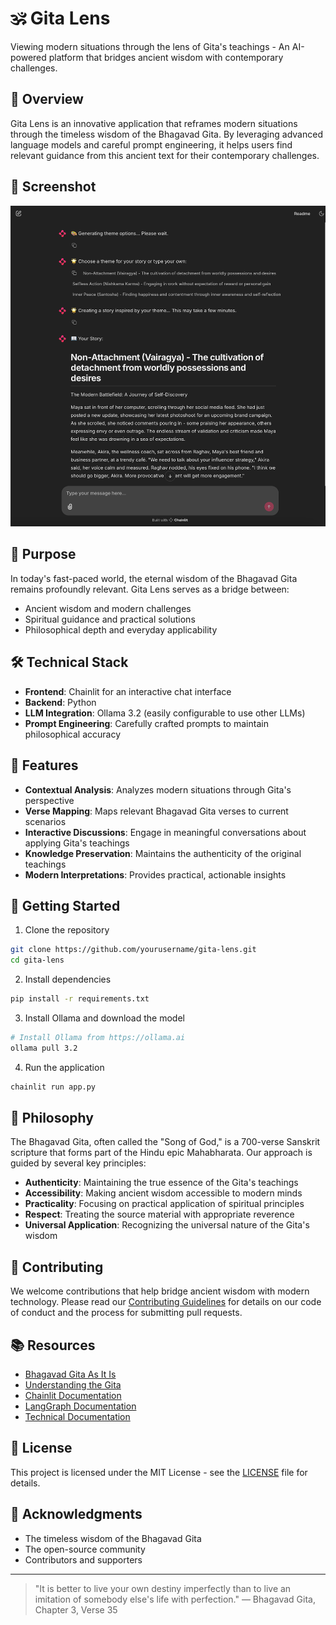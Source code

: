 # 🕉️ Gita Lens

Viewing modern situations through the lens of Gita's teachings - An AI-powered platform that bridges ancient wisdom with contemporary challenges.

## 📖 Overview

Gita Lens is an innovative application that reframes modern situations through the timeless wisdom of the Bhagavad Gita. By leveraging advanced language models and careful prompt engineering, it helps users find relevant guidance from this ancient text for their contemporary challenges.

## 📸 Screenshot

![Gita Lens Interface](screenshot.png)

## 🎯 Purpose

In today's fast-paced world, the eternal wisdom of the Bhagavad Gita remains profoundly relevant. Gita Lens serves as a bridge between:
- Ancient wisdom and modern challenges
- Spiritual guidance and practical solutions
- Philosophical depth and everyday applicability

## 🛠️ Technical Stack

- **Frontend**: Chainlit for an interactive chat interface
- **Backend**: Python
- **LLM Integration**: Ollama 3.2 (easily configurable to use other LLMs)
- **Prompt Engineering**: Carefully crafted prompts to maintain philosophical accuracy

## 🌟 Features

- **Contextual Analysis**: Analyzes modern situations through Gita's perspective
- **Verse Mapping**: Maps relevant Bhagavad Gita verses to current scenarios
- **Interactive Discussions**: Engage in meaningful conversations about applying Gita's teachings
- **Knowledge Preservation**: Maintains the authenticity of the original teachings
- **Modern Interpretations**: Provides practical, actionable insights

## 🚀 Getting Started

1. Clone the repository

```bash
git clone https://github.com/yourusername/gita-lens.git
cd gita-lens
```

2. Install dependencies

```bash
pip install -r requirements.txt
```

3. Install Ollama and download the model

```bash
# Install Ollama from https://ollama.ai
ollama pull 3.2
```

4. Run the application

```bash
chainlit run app.py
```


## 🎯 Philosophy

The Bhagavad Gita, often called the "Song of God," is a 700-verse Sanskrit scripture that forms part of the Hindu epic Mahabharata. Our approach is guided by several key principles:

- **Authenticity**: Maintaining the true essence of the Gita's teachings
- **Accessibility**: Making ancient wisdom accessible to modern minds
- **Practicality**: Focusing on practical application of spiritual principles
- **Respect**: Treating the source material with appropriate reverence
- **Universal Application**: Recognizing the universal nature of the Gita's wisdom

## 🤝 Contributing

We welcome contributions that help bridge ancient wisdom with modern technology. Please read our [Contributing Guidelines](CONTRIBUTING.md) for details on our code of conduct and the process for submitting pull requests.

## 📚 Resources

- [Bhagavad Gita As It Is](https://vedabase.io/en/library/bg/)
- [Understanding the Gita](docs/understanding-gita.md)
- [Chainlit Documentation](https://docs.chainlit.io)
- [LangGraph Documentation](https://python.langchain.com/docs/langgraph)
- [Technical Documentation](docs/technical-docs.md)

## 📜 License

This project is licensed under the MIT License - see the [LICENSE](LICENSE) file for details.

## 🙏 Acknowledgments

- The timeless wisdom of the Bhagavad Gita
- The open-source community
- Contributors and supporters

---

> "It is better to live your own destiny imperfectly than to live an imitation of somebody else's life with perfection."
> — Bhagavad Gita, Chapter 3, Verse 35
